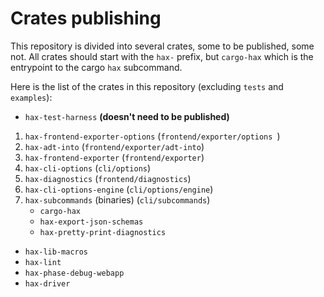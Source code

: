 # Crates publishing

This repository is divided into several crates, some to be published,
some not. All crates should start with the `hax-` prefix, but
`cargo-hax` which is the entrypoint to the cargo `hax` subcommand.

Here is the list of the crates in this repository (excluding `tests`
and `examples`):

- `hax-test-harness` **(doesn't need to be published)**
1. `hax-frontend-exporter-options` (`frontend/exporter/options `)
2. `hax-adt-into` (`frontend/exporter/adt-into`)
3. `hax-frontend-exporter` (`frontend/exporter`)
4. `hax-cli-options` (`cli/options`)
5. `hax-diagnostics` (`frontend/diagnostics`)
6. `hax-cli-options-engine` (`cli/options/engine`)
7. `hax-subcommands` (binaries) (`cli/subcommands`)
    - `cargo-hax`
    - `hax-export-json-schemas`
    - `hax-pretty-print-diagnostics`
- `hax-lib-macros`
- `hax-lint`
- `hax-phase-debug-webapp`
- `hax-driver`




